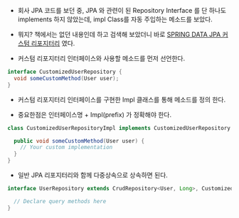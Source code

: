 - 회사 JPA 코드를 보던 중, JPA 와 관련이 된 Repository Interface 를 단 하나도 implements 하지 않았는데, impl Class를 자동 주입하는 메소드를 보았다.

- 뭐지? 책에서는 없던 내용인데 하고 검색해 보았더니 바로 [SPRING DATA JPA 커스텀 리포지터리](https://docs.spring.io/spring-data/jpa/docs/current/reference/html/#repositories.custom-implementations) 였다.

- 커스텀 리포지터리 인터페이스와 사용할 메소드를 먼저 선언한다.

```java
interface CustomizedUserRepository {
  void someCustomMethod(User user);
}
```

- 커스텀 리포지터리 인터페이스를 구현한 Impl 클래스를 통해 메소드를 정의 한다.

- 중요한점은 인터페이스명 + Impl(prefix) 가 정확해야 한다.

```java
class CustomizedUserRepositoryImpl implements CustomizedUserRepository {

  public void someCustomMethod(User user) {
    // Your custom implementation
  }
}
```

- 일반 JPA 리포지터리와 함께 다중상속으로 상속하면 된다.

```java
interface UserRepository extends CrudRepository<User, Long>, CustomizedUserRepository {

  // Declare query methods here
}
```

